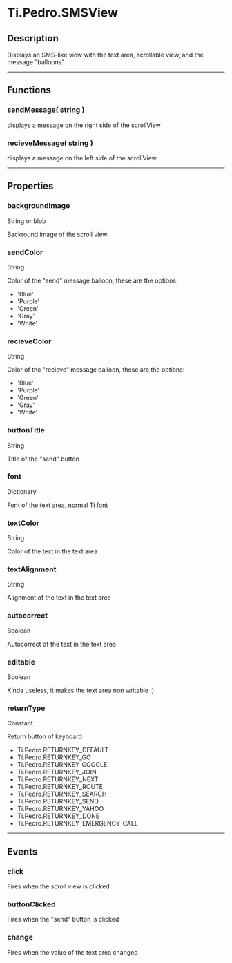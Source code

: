 # Ti.Pedro.SMSView

## Description

Displays an SMS-like view with the text area, scrollable view, and the message "balloons"

----
## Functions

### sendMessage( string )

displays a message on the right side of the scrollView
### recieveMessage( string )

displays a message on the left side of the scrollView

----
## Properties

### backgroundImage
String or blob

Backround image of the scroll view

### sendColor
String

Color of the "send" message balloon, these are the options:

- 'Blue'
- 'Purple'
- 'Green'
- 'Gray'
- 'White'

### recieveColor

String

Color of the "recieve" message balloon, these are the options:

- 'Blue'
- 'Purple'
- 'Green'
- 'Gray'
- 'White'

### buttonTitle

String

Title of the "send" button

### font

Dictionary

Font of the text area, normal Ti font

### textColor

String

Color of the text in the text area

### textAlignment

String

Alignment of the text in the text area

### autocorrect

Boolean

Autocorrect of the text in the text area

### editable

Boolean

Kinda useless, it makes the text area non writable :)

### returnType

Constant

Return button of keyboard

- Ti.Pedro.RETURNKEY_DEFAULT
- Ti.Pedro.RETURNKEY_GO
- Ti.Pedro.RETURNKEY_GOOGLE
- Ti.Pedro.RETURNKEY_JOIN
- Ti.Pedro.RETURNKEY_NEXT
- Ti.Pedro.RETURNKEY_ROUTE
- Ti.Pedro.RETURNKEY_SEARCH
- Ti.Pedro.RETURNKEY_SEND
- Ti.Pedro.RETURNKEY_YAHOO
- Ti.Pedro.RETURNKEY_DONE
- Ti.Pedro.RETURNKEY_EMERGENCY_CALL

----
## Events

### click

Fires when the scroll view is clicked

### buttonClicked

Fires when the "send" button is clicked

### change

Fires when the value of the text area changed






